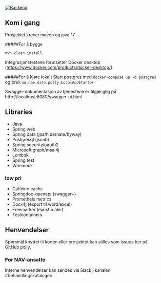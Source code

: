 [![Backend](https://github.com/navikt/polly/workflows/Backend/badge.svg?branch=master)](https://github.com/navikt/polly/actions)

## Kom i gang
Prosjektet krever maven og java 17

#####For å bygge

``mvn clean install``

Integrasjonstestene forutsetter Docker desktop (https://www.docker.com/products/docker-desktop/).

#####For å kjøre lokalt
Start postgres med `docker-compose up -d postgres`
og bruk ``no.nav.data.polly.LocalAppStarter``

Swagger-dokumentasjon av tjenestene er tilgjenglig på http://localhost:8080/swagger-ui.html


## Libraries

* Java
* Spring web
* Spring data (jpa/hibernate/flyway)
* Postgresql (jsonb)
* Spring security/oauth2
* Microsoft graph/msal4j
* Lombok
* Spring test
* Wiremock


### low pri

* Caffeine cache
* Springdoc-openapi (swagger+)
* Prometheis metrics
* Docx4j (export til word/excel)
* Freemarker (epost maler)
* Testcontainers

## Henvendelser
Spørsmål knyttet til koden eller prosjektet kan stilles som issues her på GitHub polly.
### For NAV-ansatte
Interne henvendelser kan sendes via Slack i kanalen #behandlingskatalogen.

